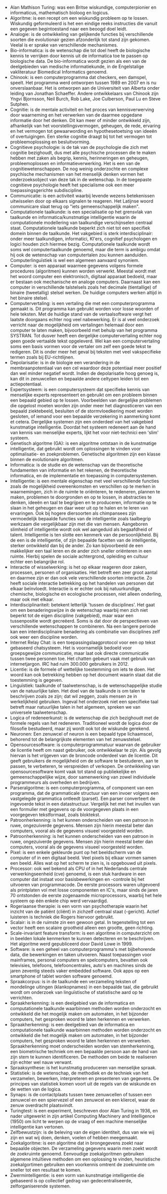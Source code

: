 - Alan Mathison Turing: was een Britse wiskundige, computerpionier en informaticus, mathematisch bioloog en logicus.
- Algoritme: is een recept om een wiskundig probleem op te lossen. Wiskundig geformuleerd is het een eindige reeks instructies die vanuit een gegeven begintoestand naar een beoogd doel leidt.
- Analogie: is de ontwikkeling van gelijkende functies bij verschillende soorten die evolutionair gezien afzonderlijk tot stand zijn gekomen. Veelal is er sprake van verschillende mechanismes. 
- Bio-informatica: is de wetenschap die tot doel heeft de biologische kennis te verrijken door kennis uit de informatica toe te passen op biologische data. De bio-informatica wordt gezien als een van de deelgebieden van medische informatiekunde, in de Engelstalige vakliteratuur Biomedical Informatics genoemd.
- Chinook: is een computerprogramma dat checkers, een damspel, speelt. Het programma werd ontworpen tussen 1989 en 2007 en is nu onverslaanbaar. Het is ontworpen aan de Universiteit van Alberta onder leiding van Jonathan Schaeffer. Andere ontwikkelaars van Chinook zijn Yngvi Bjornsson, Neil Burch, Rob Lake, Joe Culberson, Paul Lu en Steve Sutphen.
- Cognitie: is de mentale activiteit en het proces van kennisverwerving door waarneming en het verwerken van de daarmee opgedane informatie door het denken. Dit kan meer of minder ontwikkeld zijn, afhankelijk van het voorstellingsvermogen, geheugen, de rede, ervaring en het vermogen tot gewaarwording en hypothesetoetsing van ideeën of overtuigingen. Een sterke cognitie draagt bij tot het vermogen tot probleemoplossing en besluitvorming.
- Cognitieve psychologie: is de tak van de psychologie die zich met cognitie bezighoudt, dus met alle psychische processen die te maken hebben met zaken als begrip, kennis, herinneringen en geheugen, probleemoplossen en informatieverwerking. Het is een van de cognitiewetenschappen. De nog weinig onderzochte en complexe psychische mechanismen van het menselijk denken vormen het onderzoeksobject van deze tak in de wetenschap. In de toegepaste cognitieve psychologie heeft het specialisme ook een meer toepassingsgerichte subdiscipline.
- Communicatie: is een activiteit waarbij levende wezens betekenissen uitwisselen door op elkaars signalen te reageren. Het Latijnse woord communicare slaat terug op "iets gemeenschappelijk maken".
- Computationele taalkunde: is een specialisatie op het grensvlak van taalkunde en informatica/kunstmatige intelligentie waarin de computationele modellering van taalkundige verschijnselen centraal staat. Computationele taalkunde beperkt zich niet tot een specifiek domein binnen de taalkunde. Het vakgebied is sterk interdisciplinair: onder meer taalkundigen, informatici, KI'ers, cognitief psychologen en logici houden zich hiermee bezig. Computationele taalkunde wordt soms wel computertaalkunde genoemd, maar die term is ambigu omdat hij ook de wetenschap van computertalen zou kunnen aanduiden. Computerlinguïstiek is wel een algemeen aanvaard synoniem. 
- Computer: is een apparaat waarmee gegevens volgens formele procedures (algoritmen) kunnen worden verwerkt. Meestal wordt met het woord computer een elektronisch, digitaal apparaat bedoeld, maar er bestaan ook mechanische en analoge computers. Daarnaast kan een computer in verschillende talstelsels zoals het decimale (tientallige) of binaire (tweetallig) stelsel werken. De huidige computers werken altijd in het binaire stelsel.
- Computervertaling: is een vertaling die met een computerprogramma gemaakt is. Dit programma kan gebruikt worden voor losse woorden of hele teksten. Met de huidige stand van de vertaalsoftware vergt het laatste doorgaans echter nog veel nabewerking. Er is al veel onderzoek verricht naar de mogelijkheid om vertalingen helemaal door een computer te laten maken, bijvoorbeeld met behulp van het programma SYSTRAN. Tot dusver heeft een dergelijke computervertaling echter nog geen goede vertaalde tekst opgeleverd. Wel kan een computervertaling soms een basis vormen voor de vertaler om zelf een goede tekst te redigeren. Dit is onder meer het geval bij teksten met veel vakspecifieke termen zoals bij EU-richtlijnen.
- Depolarisatie: is in de biologie een verandering in de membraanpotentiaal van een cel waardoor deze potentiaal meer positief dan wel minder negatief wordt. Indien de depolarisatie hoog genoeg is, kan dit in zenuwcellen en bepaalde andere celtypen leiden tot een actiepotentiaal.
- Expertsysteem: is een computersysteem dat specifieke kennis van menselijke experts representeert en gebruikt om een probleem binnen een bepaald gebied op te lossen. Voorbeelden van dergelijke problemen die opgelost moeten worden zijn onder meer het diagnosticeren van een bepaald ziektebeeld, besluiten of de stormvloedkering moet worden gesloten, of iemand voor een bepaalde verzekering in aanmerking komt et cetera. Dergelijke systemen zijn een onderdeel van het vakgebied kunstmatige intelligentie. Doordat het systeem redeneert aan de hand van kennis van menselijke experts, lijkt het voor niet-technici een 'slim' systeem.
- Genetisch algoritme (GA): is een algoritme ontstaan in de kunstmatige intelligentie, dat gebruikt wordt om oplossingen te vinden voor optimalisatie- en zoekproblemen. Genetische algoritmen zijn een klasse binnen de evolutionaire algoritmen.
- Informatica: is de studie en de wetenschap van de theoretische fundamenten van informatie en het rekenen, de theoretische informatica, en de implementatie en toepassing in computersystemen.
- Intelligentie: is een mentale eigenschap met veel verschillende functies zoals de mogelijkheid overeenkomsten en verschillen op te merken in waarnemingen, zich in de ruimte te oriënteren, te redeneren, plannen te maken, problemen te doorgronden en op te lossen, in abstracties te denken, ideeën en taal te begrijpen en te produceren, informatie op te slaan in het geheugen en daar weer uit op te halen en te leren van ervaringen. Ook bij hogere diersoorten als chimpansees zijn vermoedelijk bepaalde functies van de intelligentie zoals taalbegrip werkzaam die vergelijkbaar zijn met die van mensen. Aangeboren slimheid of intelligentie wordt ook wel aangeduid als begaafdheid of talent. Intelligentie is ten slotte een kenmerk van de persoonlijkheid. Bij de een is de intelligentie, of zijn bepaalde facetten van de intelligentie, sterker ontwikkeld dan bij de ander. Zo kan bijvoorbeeld de een makkelijker een taal leren en de ander zich sneller oriënteren in een ruimte. Hierbij spelen de sociale achtergrond, opleiding en cultuur echter een belangrijke rol.
- Interactie of wisselwerking: is het op elkaar reageren door zaken, processen, personen of organisaties. Het betreft een zeer groot aantal en daarmee zijn er dan ook vele verschillende soorten interactie. Zo heeft sociale interactie betrekking op het handelen van personen dat elkaar beïnvloedt. Interactie is er echter ook bij natuurkundige, chemische, biologische en ecologische processen, niet alleen onderling, maar ook met elkaar.
- Interdisciplinariteit: betekent letterlijk 'tussen de disciplines'. Het gaat om een benaderingswijze in de wetenschap waarbij men zich niet beperkt tot de eigen discipline (vakgebied), maar waar een tussenpositie wordt gecreëerd. Soms is dat door de perspectieven van verschillende wetenschappen te combineren. Na een langere periode kan een interdisciplinaire benadering als combinatie van disciplines zelf ook weer een discipline worden.
- Internet Relay Chat: is een toepassingslaagprotocol voor een op tekst gebaseerd chatsysteem. Het is voornamelijk bedoeld voor groepsgewijze communicatie, maar laat ook directe communicatie tussen twee personen toe. Het chatten gebeurt vaak met gebruik van internetjargon. IRC had ruim 300.000 gebruikers in 2012.
- Licentie: is de formele of wettelijke toestemming om iets te doen. Het woord kan ook betrekking hebben op het document waarin staat dat die toestemming is gegeven.
- Linguïstiek: taalkunde of taalwetenschap, is de wetenschappelijke studie van de natuurlijke talen. Het doel van de taalkunde is om talen te beschrijven zoals ze zijn; dat wil zeggen, zoals mensen ze in werkelijkheid gebruiken. Ingeval het onderzoek niet een specifieke taal betreft maar natuurlijke talen in het algemeen, spreken we van universele taalwetenschap.
- Logica of redeneerkunst: is de wetenschap die zich bezighoudt met de formele regels van het redeneren. Traditioneel wordt de logica door de filosofie bestudeerd, maar zij wordt ook tot de wiskunde gerekend.
- Neuronen: Een zenuwcel of neuron is een bepaald type lichaamscel, behorend tot de belangrijkste elementen van het zenuwstelsel.
- Opensourcesoftware: is computerprogrammatuur waarvan de gebruiker de licentie heeft om naast gebruiker, ook ontwikkelaar te zijn. Als gevolg hiervan is het vrijgeven van de broncode onderdeel van de licentie. Dit geeft gebruikers de mogelijkheid om de software te bestuderen, aan te passen, te verbeteren, te verspreiden of verkopen. De ontwikkeling van opensourcesoftware komt vaak tot stand op publiekelijke en gemeenschappelijke wijze, door samenwerking van zowel individuele programmeurs als overheden en bedrijven. 
- Parseralgoritme: is een computerprogramma, of component van een programma, dat de grammaticale structuur van een invoer volgens een vastgelegde grammatica ontleedt (parset). Een parser converteert de ingevoerde tekst in een datastructuur. Vergelijk het met het invullen van een formulier met gegevens op de voorgegeven plaats in een voorgegeven tekstformaat, zoals bloktekst.
- Patroonherkenning: is het kunnen onderscheiden van een patroon in ruwe, ongezuiverde gegevens. Mensen zijn hierin meestal beter dan computers, vooral als de gegevens visueel voorgesteld worden.
- Patroonherkenning: is het kunnen onderscheiden van een patroon in ruwe, ongezuiverde gegevens. Mensen zijn hierin meestal beter dan computers, vooral als de gegevens visueel voorgesteld worden. 
- Pixel: is een enkele gekleurde punt op het beeldscherm van de computer of in een digitaal beeld. Veel pixels bij elkaar vormen samen een beeld. Alles wat op het scherm te zien is, is opgebouwd uit pixels.
- Processor: ook wel bekend als CPU of in het Nederlands centrale verwerkingseenheid (cve) genoemd, is een stuk hardware in een computer dat instaat voor basisbewerkingen en -controle bij het uitvoeren van programmacode. De eerste processors waren uitgevoerd als printplaten vol met losse componenten en IC's, maar sinds de jaren 70 ontstonden de eerste zogenaamde microprocessors, waarbij het hele systeem op één enkele chip werd vervaardigd.
- Rogeriaanse therapie: is een vorm van psychotherapie waarin het inzicht van de patiënt (cliënt) in zichzelf centraal staat (-gericht). Actief luisteren is techniek die Rogers hiervoor gebruikt.
- Scalair: is in de ruimste zin een gewoon getal. In tegenstelling tot een vector heeft een scalaire grootheid alleen een grootte, geen richting. 
- Scale-invariant feature transform: is een algoritme in computerzicht om in beelden lokale kenmerken te kunnen detecteren en te beschrijven. Het algoritme werd gepubliceerd door David Lowe in 1999.
- Software: is een geheel van computerprogramma's met bijbehorende data, die bewerkingen en taken uitvoeren. Naast toepassingen voor mainframes, personal computers en spelcomputers, bevatten ook televisies, telefoons, telefooncentrales, auto's en machines sinds de jaren zeventig steeds vaker embedded software. Ook apps op een smartphone of tablet worden software genoemd.
- Spraakcorpus: is in de taalkunde een verzameling teksten of mondelinge uitingen (klankopnames) in een bepaalde taal, die gebruikt wordt om onderzoek van linguïstische of statistische aard op te verrichten. 
- Spraakherkenning: is een deelgebied van de informatica en computationele taalkunde waarbinnen methoden worden onderzocht en ontwikkeld die het mogelijk maken om automaten, in het bijzonder computers, het gesproken woord te laten herkennen en verwerken.
- Spraakherkenning: is een deelgebied van de informatica en computationele taalkunde waarbinnen methoden worden onderzocht en ontwikkeld die het mogelijk maken om automaten, in het bijzonder computers, het gesproken woord te laten herkennen en verwerken. Spraakherkenning moet onderscheiden worden van stemherkenning, een biometrische techniek om een bepaalde persoon aan de hand van zijn stem te kunnen identificeren. De methoden om beide te realiseren zijn echter wel nauw verwant.
- Spraaksynthese: is het kunstmatig produceren van menselijke spraak.
- Statistiek: is de wetenschap, de methodiek en de techniek van het verzamelen, bewerken, interpreteren en presenteren van gegevens. De principes van statistiek komen voort uit de regels van de wiskunde en de wetten van de logica.
- Synaps: is de contactplaats tussen twee zenuwcellen of tussen een zenuwcel en een spiervezel of een zenuwcel en een kliercel, waar de zenuw overdracht plaatsvindt.
- Turingtest: is een experiment, beschreven door Alan Turing in 1936, en nader uitgewerkt in zijn artikel Computing Machinery and Intelligence (1950) om licht te werpen op de vraag of een machine menselijke intelligentie kan vertonen.
- Zelfbewustzijn: is de beleving van de eigen identiteit, dus van wie wij zijn en wat wij doen, denken, voelen of hebben meegemaakt.
- Zoekalgoritme: is een algoritme dat in brongegevens zoekt naar bepaalde objecten. De verzameling gegevens waarin men zoekt wordt de zoekruimte genoemd. Eenvoudige zoekalgoritmen gebruiken algemene intuïtieve methoden om een oplossing te vinden, heuristische zoekalgortimen gebruiken een voorkennis omtrent de zoekruimte om sneller tot een resultaat te komen.
- Zwermintelligentie: is een vorm van kunstmatige intelligentie die gebaseerd is op collectief gedrag van gedecentraliseerde, zelforganiserende systemen.

